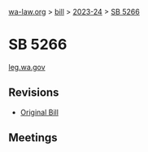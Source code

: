 [wa-law.org](/) > [bill](/bill/) > [2023-24](/bill/2023-24/) > [SB 5266](/bill/2023-24/sb/5266/)

# SB 5266
[leg.wa.gov](https://app.leg.wa.gov/billsummary?BillNumber=5266&Year=2023&Initiative=false)

## Revisions
* [Original Bill](1/)

## Meetings